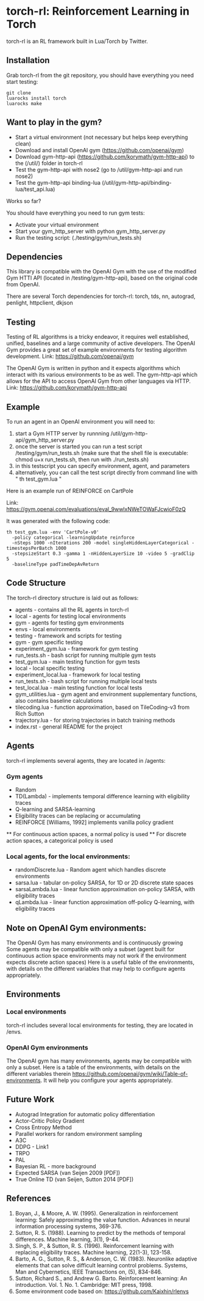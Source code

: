 torch-rl: Reinforcement Learning in Torch
=========================================

torch-rl is an RL framework built in Lua/Torch by Twitter.

Installation
------------

Grab torch-rl from the git repository, you should have everything you need start testing:

```
git clone
luarocks install torch
luarocks make
```

Want to play in the gym?
------------------------

* Start a virtual environment (not necessary but helps keep everything clean)
* Download and install OpenAI gym (https://github.com/openai/gym)
* Download gym-http-api (https://github.com/korymath/gym-http-api) to the (/util/) folder in torch-rl
* Test the gym-http-api with nose2 (go to /util/gym-http-api and run nose2)
* Test the gym-http-api binding-lua (/util/gym-http-api/binding-lua/test_api.lua)

Works so far?

You should have everything you need to run gym tests:

* Activate your virtual environment
* Start your gym_http_server with python gym_http_server.py
* Run the testing script: (./testing/gym/run_tests.sh)

Dependencies
------------

This library is compatible with the OpenAI Gym with the use of the modified Gym HTTI API (located in /testing/gym-http-api), based on the original code from OpenAI.

There are several Torch dependencies for torch-rl:
torch, tds, nn, autograd, penlight, httpclient, dkjson

Testing
-------

Testing of RL algorithms is a tricky endeavor, it requires well established, unified, baselines and a large community of active developers. The OpenAI Gym provides a great set of example environments for testing algorithm development. Link: https://github.com/openai/gym

The OpenAI Gym is written in python and it expects algorithms which interact with its various environments to be as well. The gym-http-api which allows for the API to access OpenAI Gym from other languages via HTTP. Link: https://github.com/korymath/gym-http-api

Example
-------

To run an agent in an OpenAI environment you will need to:

1. start a Gym HTTP server by runnning /util/gym-http-api/gym_http_server.py
2. once the server is started you can run a test script /testing/gym/run_tests.sh (make sure that the shell file is executable: chmod u+x run_tests.sh, then run with ./run_tests.sh)
3. in this testscript you can specify environment, agent, and parameters
4. alternatively, you can call the test script directly from command line with " th test_gym.lua "

Here is an example run of REINFORCE on CartPole

Link: https://gym.openai.com/evaluations/eval_9wwlxNWeTOWaFJcwioF0zQ

It was generated with the following code:

```
th test_gym.lua -env 'CartPole-v0'
  -policy categorical -learningUpdate reinforce
  -nSteps 1000 -nIterations 200 -model singleHiddenLayerCategorical -timestepsPerBatch 1000
  -stepsizeStart 0.3 -gamma 1 -nHiddenLayerSize 10 -video 5 -gradClip 5
  -baselineType padTimeDepAvReturn
```

Code Structure
--------------
The torch-rl directory structure is laid out as follows:

* agents - contains all the RL agents in torch-rl
* local - agents for testing local environments
* gym - agents for testing gym environments
* envs - local environments
* testing - framework and scripts for testing
* gym - gym specific testing
* experiment_gym.lua - framework for gym testing
* run_tests.sh - bash script for running multiple gym tests
* test_gym.lua - main testing function for gym tests
* local - local specific testing
* experiment_local.lua - framework for local testing
* run_tests.sh - bash script for running multiple local tests
* test_local.lua - main testing function for local tests
* gym_utilities.lua - gym agent and environment supplementary functions, also contains baseline calculations
* tilecoding.lua - function approximation, based on TileCoding-v3 from Rich Sutton
* trajectory.lua - for storing trajectories in batch training methods
* index.rst - general README for the project

## Agents

torch-rl implements several agents, they are located in /agents:

### Gym agents

* Random
* TD(Lambda) - implements temporal difference learning with eligibility traces
* Q-learning and SARSA-learning
* Eligibility traces can be replacing or accumulating
* REINFORCE [Williams, 1992] implements vanilla policy gradient

** For continuous action spaces, a normal policy is used
** For discrete action spaces, a categorical policy is used

### Local agents, for the local environments:

* randomDiscrete.lua - Random agent which handles discrete environments
* sarsa.lua - tabular on-policy SARSA, for 1D or 2D discrete state spaces
* sarsaLambda.lua - linear function approximation on-policy SARSA, with eligibility traces
* qLambda.lua - linear function approximation off-policy Q-learning, with eligibility traces

## Note on OpenAI Gym environments:

The OpenAI Gym has many environments and is continuously growing
Some agents may be compatible with only a subset (agent built for continuous action space environments may not work if the environment expects discrete action spaces)
Here is a useful table of the environments, with details on the different variables that may help to configure agents appropriately.

## Environments

### Local environments

torch-rl includes several local environments for testing, they are located in /envs.

### OpenAI Gym environments

The OpenAI gym has many environments, agents may be compatible with only a subset.
Here is a table of the environments, with details on the different variables therein https://github.com/openai/gym/wiki/Table-of-environments. It will help you configure your agents appropriately.

Future Work
-----------

* Autograd Integration for automatic policy differentiation
* Actor-Critic Policy Gradient
* Cross Entropy Method
* Parallel workers for random environment sampling
* A3C
* DDPG - Link1
* TRPO
* PAL
* Bayesian RL - more background
* Expected SARSA (van Seijen 2009 [PDF])
* True Online TD (van Seijen, Sutton 2014 [PDF])

References
----------

1. Boyan, J., & Moore, A. W. (1995). Generalization in reinforcement learning: Safely approximating the value function. Advances in neural information processing systems, 369-376.
2. Sutton, R. S. (1988). Learning to predict by the methods of temporal differences. Machine learning, 3(1), 9-44.
3. Singh, S. P., & Sutton, R. S. (1996). Reinforcement learning with replacing eligibility traces. Machine learning, 22(1-3), 123-158.
4. Barto, A. G., Sutton, R. S., & Anderson, C. W. (1983). Neuronlike adaptive elements that can solve difficult learning control problems. Systems, Man and Cybernetics, IEEE Transactions on, (5), 834-846.
5. Sutton, Richard S., and Andrew G. Barto. Reinforcement learning: An introduction. Vol. 1. No. 1. Cambridge: MIT press, 1998.
6. Some environment code based on: https://github.com/Kaixhin/rlenvs
